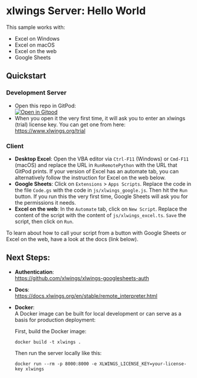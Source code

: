 # xlwings Server: Hello World

This sample works with:

* Excel on Windows
* Excel on macOS
* Excel on the web
* Google Sheets

## Quickstart

### Development Server

* Open this repo in GitPod:    
[![Open in Gitpod](https://gitpod.io/button/open-in-gitpod.svg)](https://gitpod.io/#https://github.com/xlwings/xlwings-remote-fastapi/tree/simplify)
* When you open it the very first time, it will ask you to enter an xlwings (trial) license key. You can get one from here: https://www.xlwings.org/trial

### Client

* **Desktop Excel**: Open the VBA editor via `Ctrl-F11` (Windows) or `Cmd-F11` (macOS) and replace the URL in `RunRemotePython` with the URL that GitPod prints. If your version of Excel has an automate tab, you can alternatively follow the instruction for Excel on the web below.
* **Google Sheets**: Click on `Extensions` > `Apps Scripts`. Replace the code in the file `Code.gs` with the code in `js/xlwings_google.js`. Then hit the `Run` button. If you run this the very first time, Google Sheets will ask you for the permissions it needs.
* **Excel on the web**: In the `Automate` tab, click on `New Script`. Replace the content of the script with the content of `js/xlwings_excel.ts`. `Save` the script, then click on `Run`.

To learn about how to call your script from a button with Google Sheets or Excel on the web, have a look at the docs (link below).

## Next Steps:

* **Authentication**:  
https://github.com/xlwings/xlwings-googlesheets-auth

* **Docs**:  
https://docs.xlwings.org/en/stable/remote_interpreter.html

* **Docker**:  
  A Docker image can be built for local development or can serve as a basis for production deployment:

  First, build the Docker image:

  ```
  docker build -t xlwings .
  ```

  Then run the server locally like this:

  ```
  docker run --rm -p 8000:8000 -e XLWINGS_LICENSE_KEY=your-license-key xlwings
  ```
